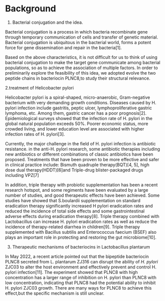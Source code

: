 # Background



1. Bacterial conjugation and the idea.

Bacterial conjugation is a process in which bacteria recombinate gene through temporary communication of cells and transfer of genetic material. Bacterial conjugation is ubiquitous in the bacterial world, forms a potent force for gene dissemination and repair in the bacteria[1].

Based on the above characteristics, it is not difficult for us to think of using bacterial conjugation to make the target gene communicate among bacterial populations, so as to achieve the association of multiple factors. In order to preliminarily explore the feasibility of this idea, we adopted evolve the two peptide chains in bacteriocin PLNC8,to study their structural relevance.



2.treatment of Helicobacter pylori

Helicobacter pylori is a spiral-shaped, micro-anaerobic, Gram-negative bacterium with very demanding growth conditions. Diseases caused by H. pylori infection include gastritis, peptic ulcer, lymphoproliferative gastric lymphoma, etc. Among them, gastric cancer has a poor prognosis[2]. Epidemiological surveys showed that the infection rate of H. pylori in the global natural population exceeds 50%. Poorer economic status, more crowded living, and lower education level are associated with higher infection rates of H. pylori[3].

Currently, the major challenge in the field of H. pylori infection is antibiotic resistance. in the anti-H. pylori research, some antibiotic therapies including new antibiotics or different combinations of classic antibiotics have been proposed. Treatments that have been proven to be more effective and safer in clinical practice include: Bismuth quadruple therapy(BQT)[4, 5], high dose dual therapy(HDDT)[6]and Triple-drug blister-packaged drugs including VPZ[7]

In addition, triple therapy with probiotic supplementation has been a recent research hotspot, and some regiments have been evaluated by a large number of studies, and good therapeutic effects have been achieved. Some studies have showed that S.boulardii supplementation on standard eradication therapy significantly increased H pylori eradication rates and reduced the incidence of total side effects and some gastrointestinal adverse effects during eradication therapy[8]. Triple therapy combined with Lactobacillus can increase H. pylori eradication rates as well as reduce the incidence of therapy-related diarrhea in children[9]. Triple therapy supplemented with Bacillus subtilis and Enterococcus faecium (BSEF) also plays an important role in protecting and restoring the gut microbiome[10].



3. Therapeutic mechanisms of bacteriocins in Lactobacillus plantarum

In May 2022, a recent article pointed out that the bipeptide bacteriocin PLNC8 secreted from L. plantarum ZJ316 can disrupt the ability of *H. pylori* ZJC03 to alter the host environment and effectively prevent and control H. pylori infection[11]. The experiment showed that PLNC8 with high concentration has a larger range of inhibition on H. pylori than PLNC8 with low concentration, indicating that PLNC8 had the potential ability to inhibit H. pylori ZJC03 growth. There are many ways for PLNC8 to achieve this effect,but the specific mechanism is still unclear.